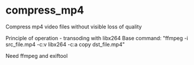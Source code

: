 # compress_mp4
Compress mp4 video files without visible loss of quality

Principle of operation - transoding with libx264
Base command: "ffmpeg -i src_file.mp4 -c:v libx264 -c:a copy dst_file.mp4"

Need ffmpeg and exiftool
